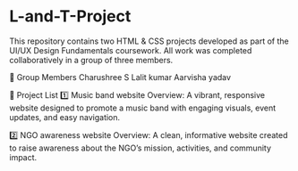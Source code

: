 # L-and-T-Project
This repository contains two HTML & CSS projects developed as part of the UI/UX Design Fundamentals coursework. All work was completed collaboratively in a group of three members. 

👥 Group Members
Charushree S
Lalit kumar
Aarvisha yadav

📂 Project List
1️⃣ Music band website
Overview:
A vibrant, responsive website designed to promote a music band with engaging visuals, event updates, and easy navigation.

2️⃣ NGO awareness website
Overview:
A clean, informative website created to raise awareness about the NGO’s mission, activities, and community impact.



